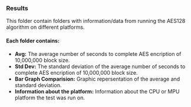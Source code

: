 <h3>Results</h3>
This folder contain folders with information/data from running the AES128 algorithm on different platforms.

<h4>Each folder contains:</h4>

* **Avg:** The average number of seconds to complete AES encription of 10,000,000 block size.
* **Std Dev:**  The standard deviation of the average number of seconds to complete AES encription of 10,000,000 block size.
* **Bar Graph Comparision:** Graphic repersentation of the average and standard deviation.
* **Information about the platform:** Information about the CPU or MPU platform the test was run on.
